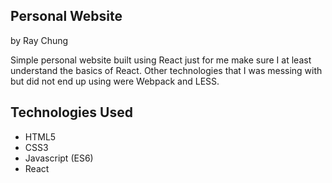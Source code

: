 Personal Website
----------------

by Ray Chung

Simple personal website built using React just for me make sure I at least understand the basics of React. Other 
technologies that I was messing with but did not end up using were Webpack and LESS.

Technologies Used
-----------------
* HTML5
* CSS3
* Javascript (ES6)
* React
